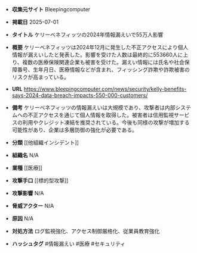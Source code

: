 - **収集元サイト**
Bleepingcomputer

- **掲載日**
2025-07-01

- **タイトル**
ケリーベネフィッツの2024年情報漏えいで55万人影響

- **概要**
ケリーベネフィッツは2024年12月に発生した不正アクセスにより個人情報が漏えいしたと発表した。影響を受けた人数は最終的に553660人に上り、複数の医療保険関連企業も被害を受けた。漏えい情報には氏名や社会保障番号、生年月日、医療情報などが含まれ、フィッシング詐欺や詐欺被害のリスクが高まっている。

- **URL**
https://www.bleepingcomputer.com/news/security/kelly-benefits-says-2024-data-breach-impacts-550-000-customers/

- **備考**
ケリーベネフィッツの情報漏えいは大規模であり、攻撃者は内部システムへの不正アクセスを通じて個人情報を取得した。被害者は信用監視サービスの利用やクレジット凍結を推奨されている。今後も同様の攻撃が増加する可能性があり、企業は多層防御の強化が必要である。

- **分類**
[[他組織インシデント]]

- **組織名**
N/A

- **業種**
[[医療]]

- **攻撃手口**
[[標的型攻撃]]

- **攻撃影響**
N/A

- **脅威アクター**
N/A

- **原因**
N/A

- **対処方法**
ログ監視強化、アクセス制御厳格化、従業員教育強化

- **ハッシュタグ**
#情報漏えい #医療 #セキュリティ
